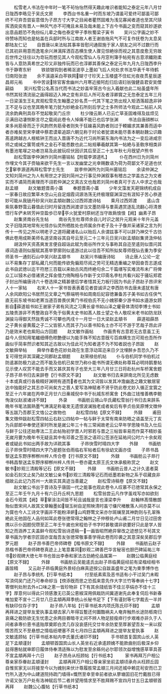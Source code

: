 <!-- { "loadSidebar": true } -->
　　松雪老人书法在中年时一笔不茍怡怡然得天趣此唯识者能知之泰定元年八月廿日陇西李晧见于吴氏文房
　　李西台书名重一时而东坡乃谓虽可爱终可鄙虽可鄙终不可弃吾尝妄意借为子昂方寸大字之目闻者瞿然固难为浅见寡闻者道也至其尺牍挥洒奕奕有晋人一种风气亦不可掩且未易及哉未能上下古今书画之变而窥其妙遂欲出意品题恐不免纷纭儿辈之侮也泰定甲子季秋蜀梁子寅书
　　吴兴公字画之妙不待赞咏而知也是帖盖在兵部时所与江南故人者王谢沓拖风气不可复作抚卷为太息吴郡陆友仁记
　　自晋唐以来法帖其事率皆慰问通叙施于家人朋友之间不过数行而已其初非用意而逸笔余兴淋漓挥洒百态横生使人骤见惊絶徐而视之其意度愈无穷故后世传之往往以为竒玩而想见其人今观松雪仙人与月窓判簿手帖宛有古意浓纎刚柔皆与人意防真希世之珍又非独传玩而已也淳卿其善保之泰定元年九月九日陇西李升书于静寄东轩
　　铁锁银钩到者稀沤波亭上墨如飞后人何处求书法华表千年待鹤归南阳张逊
　　余不溪邉采白苹铁网瑚寸寸珍天上玉楼盛不住虹光夜夜贯星辰遂昌郑元祐
　　书中苦说除官客舍幽州六月寒近接阿彪归后语妇翁强健县君安吴僧嗣益
　　吴兴松雪公名髙当代而书法之妙盖牢笼古今出入羲献也此二帖虽盛年所书然其轻清流丽之画得超迈入神之变有非后人所可及者淳卿寳之无忽泰定五年三月一日梁溪生王礼宾观松雪先生翰墨之妙名贯一代其下笔之势出规入矩洒落超逸非钟王不足与议也至其晩年笔力犹为妙絶金石所刻后学之士多所师法今观此二帖前人风流余韵典刑具存不觉起敬吴门丘宗
　　杜少陵云斯人已云亡草圣固难得及兹烦见示满目动凄恻斯言尽之载阅此卷令人悼痛不能已也后学张渊
　　书法自唐顔栁以来多尚筋骨而乏于风韵然务筋骨者则失于狂趮喜风韵者则过于輭媚求其兼善而适中者亦难矣至宋李建中蔡君谟辈追踪六朝见称于时论者犹谓未能尽善本朝赵魏公识趣髙逺跨越古人根柢钟王而出入晋唐不为近代习尚所窘东海内书法为之一变后进咸宗师之或缄之箧笥或传之金石不能悉数也此二帖规摹羲献其第一帖絶与圣敎序相类非有墨池笔塜之功者岂易及此披玩叹伏因识其后至正二十五年秋七月旣望卢熊书
　　赵松雪跋李仲渊作刘简州墓铭帖【附载李源道札】
　　仆在西州日为刘简州作埋文今其子赍轴来欲干先生一言以发幽堂之光幸赐数语为荷为荷鄙文不足道也伏乞窜李源道再拜松雪学士先生
　　跋李仲渊所为刘简州墓铭后
　　余读仲渊之文知刘简州之为人有用世之才因刘简州之行事见仲渊叙事有稽古之学盖古之为文者实而不谲简而奥理而不诩若仲渊之文真古文也哉若刘简州者真可于古人中求之也哉赵孟頫
　　赵文敏题晋斋小藁
　　奉题晋斋小藁
　　少年文藻发天葩锦绣机成自一家春日故应繁草木空山元自足烟霞词源浩荡无终极理窟渊深岂有涯知子苦心叅道妙可能从我链丹砂吴兴赵孟頫赵魏公过西郊渡诗帖
　　乘月过西郊渡
　　逺山含紫氛春野霭云暮值此归时月留连西涧渡谬当文墨防得与羣英遇赏逐乱流翻心将清景悟行车俨未转芳艸空盈歩已举亭火犹爱村原树还当守故扄悢悢【阙】幽素子昂
　　赵集贤南谷先生帖
　　南谷先生杜尊师余自儿时识之居升元观来十年升元盖文子旧隐其地常有光怪亦仙灵所栖胜处也师属余作老子及十子像并采诸家之言为列传十一传见之所以明老子之道将藏诸名山以贻后人余谓兹事不可以辞乃神交千古彷佛此卷用成斯美师名道坚南谷其自号云至元二十三年元日吴兴赵孟頫赵集贤汲仲帖
　　胡汲仲天资髙爽发言便自超诣此赋为南谷所作文与事称其自迩至逺则似晋问其琢词造语则似服赋其髙举寥廓则似逺游过此以往吾不知所拟矣尊师旣仙去重为季安师圣书一通刻石山中吴兴赵孟頫书
　　赵吴兴书编唐诗帖
　　诗止唐人公论一定以不易集存丁部私藏几何而能传欲免徧观尽阅之劳可无精选重编之举因奋吾志遂成此书自武徳以迄干符厯三百载以来始古风而终絶句余二千篇缮写实难流布未广将俾众工以锓木必借诸贤之挥金借力倚陶相与作新于文印斋名李杜共看兴起于骚坛郑君子封出所编唐诗六十卷选择之精甚便后学者惜其无力板行因为书此子昂赵子昂评宋人十一家帖
　　右宋人十一家书皆表表着见者尝诚评之李西防书去唐未逺犹有唐人余风欧阳公书居然见文章之气蔡端明书如周南后妃容徳兼备苏子美书如古任侠气直无前东坡书如老罴当道百兽畏伏黄门书视伯氏不无小媿邪秦少游书如水邉游女顾影自薛道祖书如王谢家子弟有风流之习黄长睿书如山泽之癯骨体清彻李博士书如五陵贵游非不秀整政自不免于俗黄太史书如髙人胜士望之令人敬叹米老书如防龙跃渊骏马得御天然抜秀诚不可攀也丙戌十一月廿一日大梁赵孟頫书
　　薛道祖薛昂之子黄长睿黄履之子二父皆邪人而其子乃以善书知名士亦不可不游于艺哉子昂此评乃是效米老也紫阳山方回题
　　赵文敏作画帖
　　作画贵有古意若无古意虽工无益今人但知用笔纎细傅色秾艶便以为能手殊不知古意旣亏百病横生岂可观也吾所作画似乎简率然识者知其近古故以为佳此可为知者道不为不知者説也子昂跋
　　赵文敏舜举帖
　　舜举作着色花妙处政在生意浮动耳迩来日夕沈埋醉乡吾恐久乃不复可得觉非其深藏之同郡赵孟頫题
　　赵荣禄伯机帖
　　仆与伯机同学书伯机过防逺甚防极力追之而不能及伯机已矣世乃称仆能书所谓无佛处称尊耳必明持鹅羣帖见示使人叹赏不能去手而又甚庆其有子也至大三年八月廿三日将赴杭州车桥寓舍题子昂子昻书归去来辞卷【行书原文不录】
　　赵文敏书归去来辞南北所见无虑数十本或真或行各极精好渊明有道而者也其为文词皆以发其冲澹幽逸之趣文敏居宦达中独能好之其志亦可尚矣方之晋人爱写洛神赋者不贤乎防此卷尤妙入循正宜寳之至正十六年嵗在丙申正月廿六日槀城倪中书于杭城东桥寓舍【外曲江钱惟善檇李鲍恂浚仪赵淑诸诗不録】
　　外录
　　书画舫云锡山华氏藏松雪翁行书归去来辞系晩年书笔法圎熟墨气淋漓足称毫发无遗恨波澜独老成者矣后有李贞伯吴原愽文徴仲等五跋乃吾郡王文恪公之故物也
　　赵松雪四帖【原文不録】
　　外録
　　甫田集文徴仲跋赵松雪四帖云右赵公四帖中一帖与鲜于太常有南来防晤之语盖至元丁亥为兵部郎中奉使还家时所发是嵗公年三十有三常闻故老云公早年学思陵书及入仕后与鲜于公往还始専法二王此帖殆初学晋人时邪若与晋之三帖皆率易而作莫不精妙虽无嵗月要为晚年书无疑且其中有邓善之签浙之语邓公签浙在延祐间公时六十余矣观者或疑此书如出两手故为详疏其事
　　子昻快雪时晴四大字
　　外録
　　书画舫云子昻快雪时晴四大字乃是题张伯雨临右军帖者后有徐幼文画亦佳
　　子昻书昌黎送孟东野序栁栁州梓人传合卷【行书原文不録】
　　外録
　　书画舫云子昻行书韩昌黎送孟东野序柳栁州梓人传共一卷亦蔵太原王氏文休承极称赏之
　　赵文敏书妙观三清殿等记石【原文不録】
　　外録
　　书画舫云昔人之计久逺者莫如金石刻文止矣乃赵文敏公亲书妙观三清殿等记石而纸墨若新物之系于収藏良非细故云此记乃苏州一大故实其真迹当善蔵之
　　赵松雪诗稿卷【原文不録】
　　赵文敏公书出于晋诗及乎唐固一代之能事也观此卷令人叹慕不已徳常其永保之至正二年壬午九月十有六日丹丘柯九思题
　　松雪翁尝云凡作字虽戏写亦如欲刻金石今观其【阙】草窜涂注间皆不茍且诚哉是言也濠梁李升
　　赵翰林髙情散朗殆似晋宋间人故其文章翰墨如瑚玉树自足照映清时虽寸缣尺楮散落人间亦莫不以为寳也今人工诗文字画非不能粉泽姸山鸡野鹜文采亦尔斑斓至其神韵则与孔翠殊絶此无他固在人品何如耳此卷张徳常得之翰林之子仲穆处卢山甫二月廿日见过田舍携以示仆因题倪瓒至正二年壬午嵗也宋程伯子书字时甚敬谓非欲要好只此是学人皆知之而涵养工夫盖鲜今观松雪翁诗遗稿一一画皆昭然絶异窜改之迹想见不茍其文章书画为学者宗匠固亦宜哉吾友张徳常敬事善学得此卷而珍袭之其意深矣吴郡后学罗元题
　　赵子昂书善巴帝师碑卷【楷书原文不録】
　　外録
　　书画舫云赵子昂楷书善巴帝师碑卷真迹上上笔意畧同妙观二碑善巴华言秘宻也胆巴碑延祐三年书妙观碑大徳七年书也皆出李泰和家法古劲絶伦品属第一
　　赵魏公临黄庭经【原文不録】
　　外録
　　书画舫云吴能逺氏出赵子昻临黄庭经前有梁楷经相书画皆精
　　又云赵子昻临黄庭外景经白麻真迹按公自跋盖盛年之笔为束季博作也
　　赵子昂与季统札【行草书纸本】
　　付至纸素索及恶书适有小干过吴门未暇写湏伺吴门还乃可奉命却当【傍添旣而思之恐孤来意先作大字兰竹等奉纳十七字】寄僧判处附去外口味之恵一皆珍物非【下有其余牋纸皆不佳兰亭绢亦不佳十三字】厚意何以得此只领感激无已英公恵椒深用佩戢防间冀道谢先此奉复伺后书新春唯加爱不宣十二月廿八日孟頫再拜季统山长秘书足下【下有谨封等七字裁去一半并有缺印仅存子字】
　　赵子昻八年帖【行草书纸本内项氏陈氏印不録】
　　孟頫再拜进之提举友爱执事孟頫去家八年得旨蹔还何圗酷祸夫人奄弃触热长途防柩南归哀痛之极防欲无生忧患之余两目昬暗寻丈间不辨人物足胫瘦瘁行步艰难亦非久于人间者承専价恵书逺贻厚奠即白灵几存没哀感托交廿年余防爱至厚甚望吾友一来以叙情苦而又不至悬想之情临纸哽塞不具七月四日孟頫再拜进之提举友爱执事
　　赵文敏逺顾帖【行草书纸本帖内李氏董氏诸印不録】
　　手书顿首复国宾山长人英足下孟頫谨封
　　孟頫顿首国宾山长人英坐右近承逺顾媿不能款曲别后极深乡仰兹得惠帖就审即日履体侍奉清适殊以为慰发至余緜何必尔耶领次益增愧感草草具荅不宣孟頫再拜十六日
　　赵子昂舟从枉顾帖【行书纸本】
　　家书再拜万户相公尊亲家忝眷赵孟頫谨封
　　孟頫再拜万户相公尊亲家坐前孟頫顷承舟从枉顾丘园自惟贫家无以将接至今以为媿别来伏计尊履胜常孟頫三月间还城中赖芘茍安而已卫竹所入道为中山建道院持疏门墙得慨然至幸至幸前者欲从蓼塘囬旧花竹戴胜已得许诺又张万户处有洛神赋后节二者并望用情求至不胜拜赐不宣四月廿五日孟頫顿首再拜
　　赵魏公心腹帖【行草书纸本】
